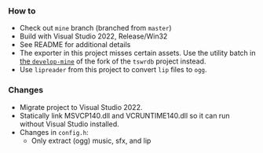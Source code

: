 ### How to
- Check out `mine` branch (branched from `master`)
- Build with Visual Studio 2022, Release/Win32
- See README for additional details
- The exporter in this project misses certain assets. Use the utility batch in [the `develop-mine`](https://github.com/mfroment/tswrdb/blob/develop-mine/README.fork.md) of the fork of the `tswrdb` project instead.
- Use `lipreader` from this project to convert `lip` files to `ogg`.

### Changes
- Migrate project to Visual Studio 2022.
- Statically link MSVCP140.dll and VCRUNTIME140.dll so it can run without Visual Studio installed.
- Changes in `config.h`:
  - Only extract (ogg) music, sfx, and lip
